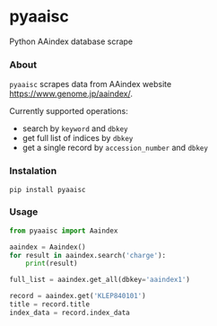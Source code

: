 # pyaaisc
Python AAindex database scrape

### About

`pyaaisc` scrapes data from AAindex website https://www.genome.jp/aaindex/. 

Currently supported operations:
* search by `keyword` and `dbkey`
* get full list of indices by `dbkey`
* get a single record by `accession_number` and `dbkey`

### Instalation

```
pip install pyaaisc
```

### Usage

```python
from pyaaisc import Aaindex

aaindex = Aaindex()
for result in aaindex.search('charge'):
    print(result)

full_list = aaindex.get_all(dbkey='aaindex1')

record = aaindex.get('KLEP840101')
title = record.title
index_data = record.index_data

```